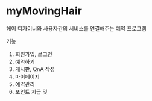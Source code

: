 # myMovingHair

헤어 디자이너와 사용자간의 서비스를 연결해주는 예약 프로그램

기능
1. 회원가입, 로그인
2. 예약하기
3. 게시판, QnA 작성
4. 마이페이지
5. 예약관리
6. 포인트 지급 및 
